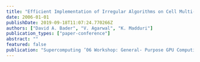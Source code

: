 ```yaml
---
title: "Efficient Implementation of Irregular Algorithms on Cell Multi-core Architecture. Poster Session"
date: 2006-01-01
publishDate: 2019-09-18T11:07:24.770266Z
authors: ["David A. Bader", "V. Agarwal", "K. Madduri"]
publication_types: ["paper-conference"]
abstract: ""
featured: false
publication: "Supercomputing ’06 Workshop: General- Purpose GPU Computing: Practice And Experience, Tampa, FL, November 13, 2006"
---
```


